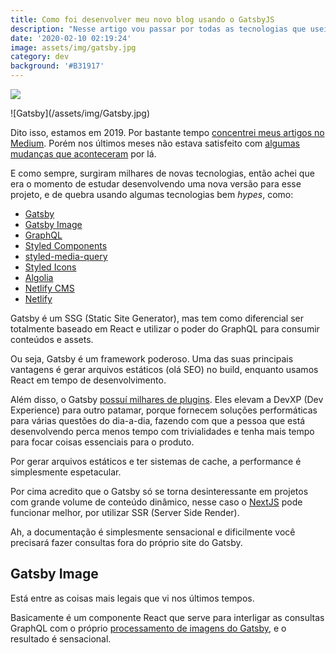 ```yaml
---
title: Como foi desenvolver meu novo blog usando o GatsbyJS
description: "Nesse artigo vou passar por todas as tecnologias que usei aqui: GraphQL, Styled Components, Algolia, Netlify CMS e mais um monte de coisa \U0001F61C"
date: '2020-02-10 02:19:24'
image: assets/img/gatsby.jpg
category: dev
background: '#B31917'
---
```

![](assets/img/gatsby.jpg)

<!--StartFragment-->

<!--StartFragment-->

!\[Gatsby](/assets/img/Gatsby.jpg)

<!--EndFragment-->

Dito isso, estamos em 2019. Por bastante tempo [concentrei meus artigos no Medium](https://medium.com/@felipefialho). Porém nos últimos meses não estava satisfeito com [algumas mudanças que aconteceram](https://willianjusten.com.br/diga-nao-ao-medium-tenha-sua-propria-plataforma/) por lá.

E como sempre, surgiram milhares de novas tecnologias, então achei que era o momento de estudar desenvolvendo uma nova versão para esse projeto, e de quebra usando algumas tecnologias bem *hypes*, como:

* [Gatsby](https://www.gatsbyjs.org/)
* [Gatsby Image](https://www.gatsbyjs.org/packages/gatsby-image/)
* [GraphQL](https://graphql.org/)
* [Styled Components](https://www.styled-components.com/)
* [styled-media-query](https://github.com/morajabi/styled-media-query)
* [Styled Icons](https://styled-icons.js.org/)
* [Algolia](https://www.algolia.com/products/instantsearch/)
* [Netlify CMS](https://www.netlifycms.org/)
* [Netlify](https://www.netlify.com/)

<!--EndFragment-->

<!--StartFragment-->

Gatsby é um SSG (Static Site Generator), mas tem como diferencial ser totalmente baseado em React e utilizar o poder do GraphQL para consumir conteúdos e assets.

Ou seja, Gatsby é um framework poderoso. Uma das suas principais vantagens é gerar arquivos estáticos (olá SEO) no build, enquanto usamos React em tempo de desenvolvimento.

Além disso, o Gatsby [possuí milhares de plugins](https://www.gatsbyjs.org/plugins/). Eles elevam a DevXP (Dev Experience) para outro patamar, porque fornecem soluções performáticas para várias questões do dia-a-dia, fazendo com que a pessoa que está desenvolvendo perca menos tempo com trivialidades e tenha mais tempo para focar coisas essenciais para o produto.

Por gerar arquivos estáticos e ter sistemas de cache, a performance é simplesmente espetacular.

Por cima acredito que o Gatsby só se torna desinteressante em projetos com grande volume de conteúdo dinâmico, nesse caso o [NextJS](https://nextjs.org/) pode funcionar melhor, por utilizar SSR (Server Side Render).

Ah, a documentação é simplesmente sensacional e dificilmente você precisará fazer consultas fora do próprio site do Gatsby.

## Gatsby Image

Está entre as coisas mais legais que vi nos últimos tempos.

Basicamente é um componente React que serve para interligar as consultas GraphQL com o próprio [processamento de imagens do Gatsby](https://image-processing.gatsbyjs.org/), e o resultado é sensacional.

<!--EndFragment-->
